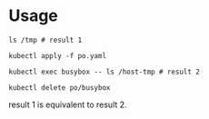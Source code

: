 # Usage

```
ls /tmp # result 1

kubectl apply -f po.yaml

kubectl exec busybox -- ls /host-tmp # result 2

kubectl delete po/busybox 
```

result 1 is equivalent to result 2.
